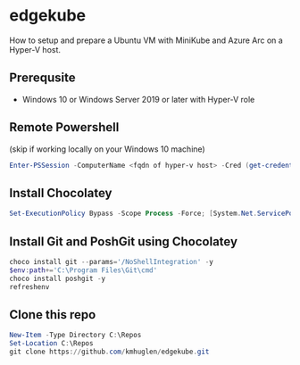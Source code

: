 # edgekube

How to setup and prepare a Ubuntu VM with MiniKube and Azure Arc on a Hyper-V host.

## Prerequsite

* Windows 10 or Windows Server 2019 or later with Hyper-V role

## Remote Powershell
(skip if working locally on your Windows 10 machine)

```PowerShell
Enter-PSSession -ComputerName <fqdn of hyper-v host> -Cred (get-credential)
```

## Install Chocolatey
```PowerShell
Set-ExecutionPolicy Bypass -Scope Process -Force; [System.Net.ServicePointManager]::SecurityProtocol = [System.Net.ServicePointManager]::SecurityProtocol -bor 3072; iex ((New-Object System.Net.WebClient).DownloadString('https://community.chocolatey.org/install.ps1'))
```

## Install Git and PoshGit using Chocolatey
```PowerShell
choco install git --params='/NoShellIntegration' -y
$env:path+='C:\Program Files\Git\cmd'
choco install poshgit -y
refreshenv
```

## Clone this repo
```PowerShell
New-Item -Type Directory C:\Repos
Set-Location C:\Repos
git clone https://github.com/kmhuglen/edgekube.git
```


